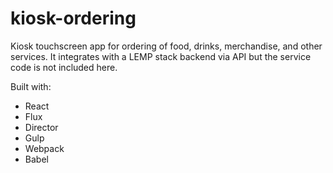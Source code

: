 # kiosk-ordering
Kiosk touchscreen app for ordering of food, drinks, merchandise, and other services. It integrates with a LEMP stack backend via API but the service code is not included here.

Built with:
* React
* Flux
* Director
* Gulp
* Webpack
* Babel

